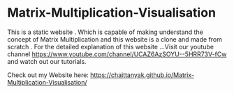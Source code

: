# Matrix-Multiplication-Visualisation
This is a static website . Which is capable of making understand the concept of Matrix Multiplication and this website is a clone and made from scratch . For the detailed explanation of this website ...Visit our youtube channel https://www.youtube.com/channel/UCAZ6AzSOYU--5HRR73V-fCw and watch out our tutorials.


Check out my Website here: https://chaittanyak.github.io/Matrix-Multiplication-Visualisation/
